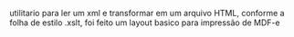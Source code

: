 utilitario para ler um xml e transformar em um arquivo HTML, 
conforme a folha de estilo .xslt, foi feito um layout basico para impressão de MDF-e

